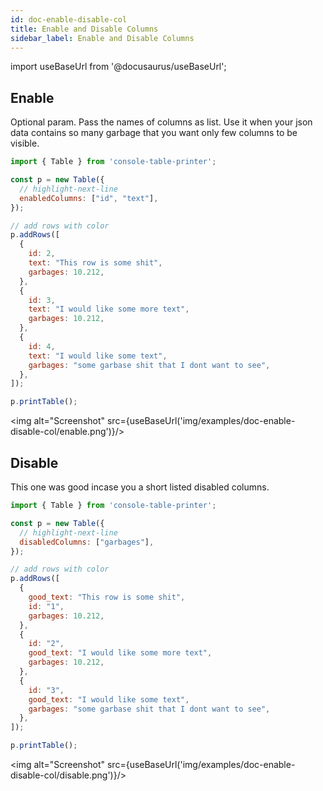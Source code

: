 ```yaml
---
id: doc-enable-disable-col
title: Enable and Disable Columns
sidebar_label: Enable and Disable Columns
---
```


import useBaseUrl from '@docusaurus/useBaseUrl';

## Enable

Optional param. Pass the names of columns as list. Use it when your json data contains so many garbage that you want only few columns to be visible.

```javascript
import { Table } from 'console-table-printer';

const p = new Table({
  // highlight-next-line
  enabledColumns: ["id", "text"],
});

// add rows with color
p.addRows([
  {
    id: 2,
    text: "This row is some shit",
    garbages: 10.212,
  },
  {
    id: 3,
    text: "I would like some more text",
    garbages: 10.212,
  },
  {
    id: 4,
    text: "I would like some text",
    garbages: "some garbase shit that I dont want to see",
  },
]);

p.printTable();
```

<img alt="Screenshot" src={useBaseUrl('img/examples/doc-enable-disable-col/enable.png')}/>

## Disable

This one was good incase you a short listed disabled columns.

```javascript
import { Table } from 'console-table-printer';

const p = new Table({
  // highlight-next-line
  disabledColumns: ["garbages"],
});

// add rows with color
p.addRows([
  {
    good_text: "This row is some shit",
    id: "1",
    garbages: 10.212,
  },
  {
    id: "2",
    good_text: "I would like some more text",
    garbages: 10.212,
  },
  {
    id: "3",
    good_text: "I would like some text",
    garbages: "some garbase shit that I dont want to see",
  },
]);

p.printTable();
```

<img alt="Screenshot" src={useBaseUrl('img/examples/doc-enable-disable-col/disable.png')}/>
